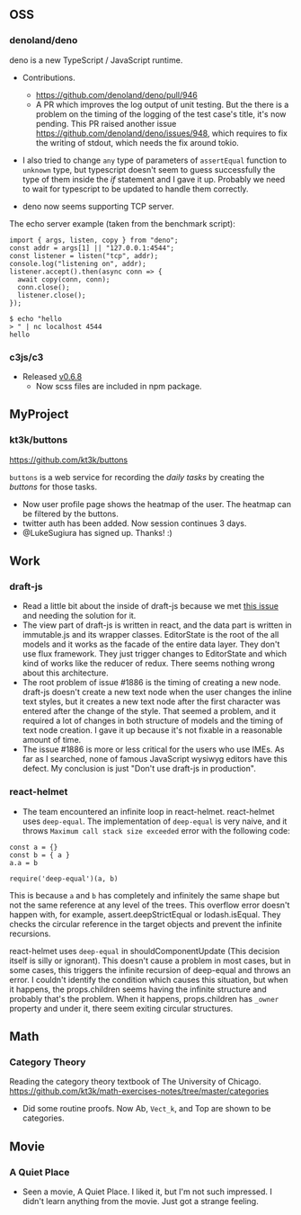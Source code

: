 ## OSS

### denoland/deno

deno is a new TypeScript / JavaScript runtime.

- Contributions.
  - https://github.com/denoland/deno/pull/946
  - A PR which improves the log output of unit testing. But the there is a problem on the timing of the logging of the test case's title, it's now pending. This PR raised another issue https://github.com/denoland/deno/issues/948, which requires to fix the writing of stdout, which needs the fix around tokio.

- I also tried to change `any` type of parameters of `assertEqual` function to `unknown` type, but typescript doesn't seem to guess successfully the type of them inside the *if* statement and I gave it up. Probably we need to wait for typescript to be updated to handle them correctly.

- deno now seems supporting TCP server.

The echo server example (taken from the benchmark script):
```
import { args, listen, copy } from "deno";
const addr = args[1] || "127.0.0.1:4544";
const listener = listen("tcp", addr);
console.log("listening on", addr);
listener.accept().then(async conn => {
  await copy(conn, conn);
  conn.close();
  listener.close();
});
```

```console
$ echo "hello
> " | nc localhost 4544
hello
```

### c3js/c3

- Released [v0.6.8](https://github.com/c3js/c3/releases/tag/v0.6.8)
  - Now scss files are included in npm package.

## MyProject

### kt3k/buttons

https://github.com/kt3k/buttons

`buttons` is a web service for recording the *daily tasks* by creating the *buttons* for those tasks.

- Now user profile page shows the heatmap of the user. The heatmap can be filtered by the buttons.
- twitter auth has been added. Now session continues 3 days.
- @LukeSugiura has signed up. Thanks! :)

## Work

### draft-js

- Read a little bit about the inside of draft-js because we met [this issue](https://github.com/facebook/draft-js/issues/1886) and needing the solution for it.
- The view part of draft-js is written in react, and the data part is written in immutable.js and its wrapper classes. EditorState is the root of the all models and it works as the facade of the entire data layer. They don't use flux framework. They just trigger changes to EditorState and which kind of works like the reducer of redux. There seems nothing wrong about this architecture.
- The root problem of issue #1886 is the timing of creating a new node. draft-js doesn't create a new text node when the user changes the inline text styles, but it creates a new text node after the first character was entered after the change of the style. That seemed a problem, and it required a lot of changes in both structure of models and the timing of text node creation. I gave it up because it's not fixable in a reasonable amount of time.
- The issue #1886 is more or less critical for the users who use IMEs. As far as I searched, none of famous JavaScript wysiwyg editors have this defect. My conclusion is just "Don't use draft-js in production".

### react-helmet

- The team encountered an infinite loop in react-helmet. react-helmet uses `deep-equal`. The implementation of `deep-equal` is very naive, and it throws `Maximum call stack size exceeded` error with the following code:

```
const a = {}
const b = { a }
a.a = b

require('deep-equal')(a, b)
```

This is because `a` and `b` has completely and infinitely the same shape but not the same reference at any level of the trees. This overflow error doesn't happen with, for example, assert.deepStrictEqual or lodash.isEqual. They checks the circular reference in the target objects and prevent the infinite recursions.

react-helmet uses `deep-equal` in shouldComponentUpdate (This decision itself is silly or ignorant). This doesn't cause a problem in most cases, but in some cases, this triggers the infinite recursion of deep-equal and throws an error. I couldn't identify the condition which causes this situation, but when it happens, the props.children seems having the infinite structure and probably that's the problem. When it happens, props.children has `_owner` property and under it, there seem exiting circular structures.

## Math

### Category Theory

Reading the category theory textbook of The University of Chicago.
https://github.com/kt3k/math-exercises-notes/tree/master/categories

- Did some routine proofs. Now Ab, `Vect_k`, and Top are shown to be categories.

## Movie

### A Quiet Place

- Seen a movie, A Quiet Place. I liked it, but I'm not such impressed. I didn't learn anything from the movie. Just got a strange feeling.
